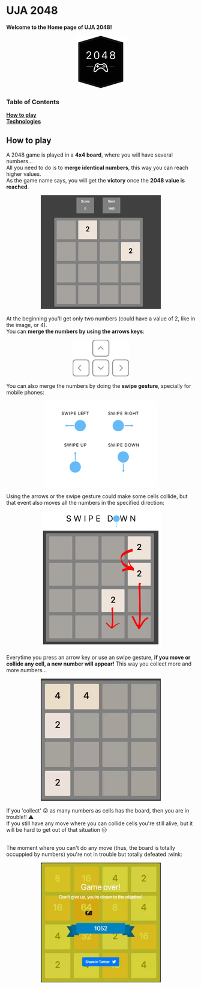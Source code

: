 # UJA 2048
**Welcome to the Home page of UJA 2048!**

<p align="center">
  <img src="assets/images/2048/logo.png" width="140px" alt="UJA-2048 icon">
</p>

### Table of Contents
**[How to play](#how-to-play)**<br>
**[Technologies](#technologies)**<br>

## How to play
A 2048 game is played in a **4x4 board**, where you will have several numbers...<br>
All you need to do is to **merge identical numbers**, this way you can reach higher values.<br>
As the game name says, you will get the **victory** once the **2048 value is reached**.

<p align="center">
  <img src="assets/images/examples/board.png" width="320px" alt="board">
</p>

At the beginning you'll get only two numbers (could have a value of 2, like in the image, or 4).<br>
You can **merge the numbers by using the arrows keys**:

<p align="center">
  <img src="assets/images/body/arrowkeys.svg" width="150px" alt="arrows">
</p>

You can also merge the numbers by doing the **swipe gesture**, specially for mobile phones:

<p align="center">
  <img src="assets/images/examples/swipe.png" width="300px" alt="swipe gesture">
</p>

Using the arrows or the swipe gesture could make some cells collide, but that event also moves all the numbers in the specified direction:

<p align="center">
  <img src="assets/images/examples/swipeDownExample.png" width="320px" alt="swipe down example">
</p>

Everytime you press an arrow key or use an swipe gesture, **if you move or collide any cell, a new number will appear!** This way you collect more and more numbers...

<p align="center">
  <img src="assets/images/examples/newNumberExample.gif" width="320px" alt="new-number">
</p>

If you 'collect' :stuck_out_tongue_winking_eye: as many numbers as cells has the board, then you are in trouble!! :warning: <br>
If you still have any move where you can collide cells you're still alive, but it will be hard to get out of that situation  :expressionless:

<br>
The moment where you can't do any move (thus, the board is totally occuppied by numbers) you're not in trouble but totally defeated :wink:

<p align="center">
  <img src="assets/images/examples/gameOverExample.gif" width="320px" alt="new-number">
</p>
